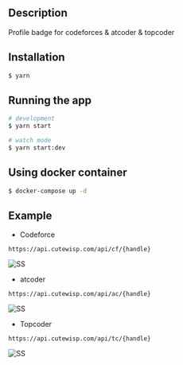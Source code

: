 ## Description

Profile badge for codeforces & atcoder & topcoder

## Installation

```bash
$ yarn
```

## Running the app

```bash
# development
$ yarn start

# watch mode
$ yarn start:dev
```

## Using docker container
```bash
$ docker-compose up -d
```

## Example

* Codeforce
```
https://api.cutewisp.com/api/cf/{handle}
```
![SS](https://api.cutewisp.com/api/cf/CuteWisp)

* atcoder
```
https://api.cutewisp.com/api/ac/{handle}
```
![SS](https://api.cutewisp.com/api/ac/CuteWisp)

* Topcoder
```
https://api.cutewisp.com/api/tc/{handle}
```
![SS](https://api.cutewisp.com/api/tc/handle)
